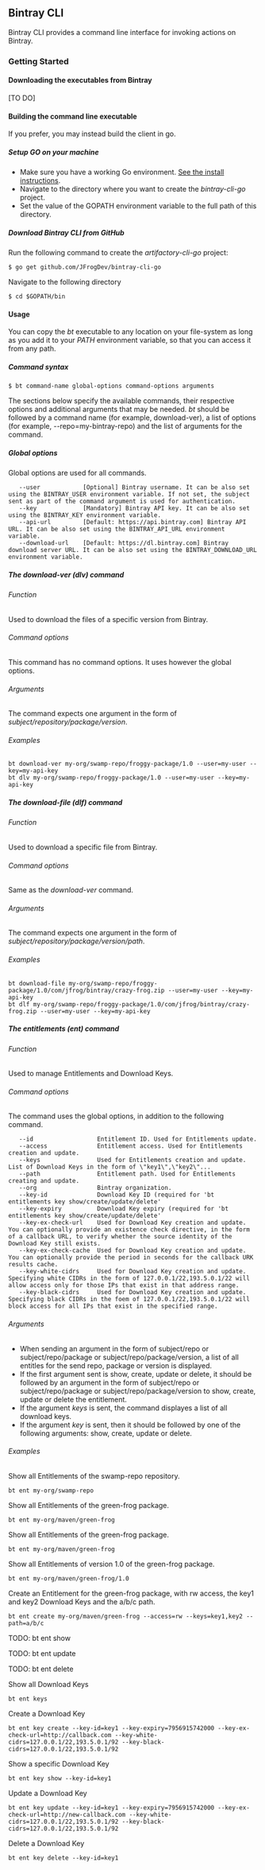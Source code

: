 ## Bintray CLI

Bintray CLI provides a command line interface for invoking actions on Bintray.

### Getting Started

#### Downloading the executables from Bintray

[TO DO]

#### Building the command line executable

If you prefer, you may instead build the client in go.

##### Setup GO on your machine

* Make sure you have a working Go environment. [See the install instructions](http://golang.org/doc/install).
* Navigate to the directory where you want to create the *bintray-cli-go* project.
* Set the value of the GOPATH environment variable to the full path of this directory.

##### Download Bintray CLI from GitHub

Run the following command to create the *artifactory-cli-go* project:
```console
$ go get github.com/JFrogDev/bintray-cli-go
```

Navigate to the following directory
```console
$ cd $GOPATH/bin
```
#### Usage

You can copy the *bt* executable to any location on your file-system as long as you add it to your *PATH* environment variable,
so that you can access it from any path.

##### Command syntax

```console
$ bt command-name global-options command-options arguments
```

The sections below specify the available commands, their respective options and additional arguments that may be needed.
*bt* should be followed by a command name (for example, download-ver), a list of options (for example, --repo=my-bintray-repo)
and the list of arguments for the command.

##### Global options

Global options are used for all commands.
```console
   --user            [Optional] Bintray username. It can be also set using the BINTRAY_USER environment variable. If not set, the subject sent as part of the command argument is used for authentication.
   --key             [Mandatory] Bintray API key. It can be also set using the BINTRAY_KEY environment variable.
   --api-url         [Default: https://api.bintray.com] Bintray API URL. It can be also set using the BINTRAY_API_URL environment variable.
   --download-url    [Default: https://dl.bintray.com] Bintray download server URL. It can be also set using the BINTRAY_DOWNLOAD_URL environment variable.
```

##### The *download-ver* (dlv) command

###### Function
Used to download the files of a specific version from Bintray.

###### Command options
This command has no command options. It uses however the global options.

###### Arguments
The command expects one argument in the form of *subject/repository/package/version*.

###### Examples
```console
bt download-ver my-org/swamp-repo/froggy-package/1.0 --user=my-user --key=my-api-key
bt dlv my-org/swamp-repo/froggy-package/1.0 --user=my-user --key=my-api-key
```

##### The *download-file* (dlf) command

###### Function
Used to download a specific file from Bintray.

###### Command options

Same as the *download-ver* command.

###### Arguments
The command expects one argument in the form of *subject/repository/package/version/path*.

###### Examples
```console
bt download-file my-org/swamp-repo/froggy-package/1.0/com/jfrog/bintray/crazy-frog.zip --user=my-user --key=my-api-key
bt dlf my-org/swamp-repo/froggy-package/1.0/com/jfrog/bintray/crazy-frog.zip --user=my-user --key=my-api-key
```

##### The *entitlements* (ent) command

###### Function
Used to manage Entitlements and Download Keys.

###### Command options
The command uses the global options, in addition to the following command.
```console
   --id                  Entitlement ID. Used for Entitlements update.
   --access              Entitlement access. Used for Entitlements creation and update.
   --keys                Used for Entitlements creation and update. List of Download Keys in the form of \"key1\",\"key2\"...
   --path                Entitlement path. Used for Entitlements creating and update.
   --org                 Bintray organization.
   --key-id              Download Key ID (required for 'bt entitlements key show/create/update/delete'
   --key-expiry          Download Key expiry (required for 'bt entitlements key show/create/update/delete'
   --key-ex-check-url    Used for Download Key creation and update. You can optionally provide an existence check directive, in the form of a callback URL, to verify whether the source identity of the Download Key still exists.
   --key-ex-check-cache  Used for Download Key creation and update. You can optionally provide the period in seconds for the callback URK results cache.
   --key-white-cidrs     Used for Download Key creation and update. Specifying white CIDRs in the form of 127.0.0.1/22,193.5.0.1/22 will allow access only for those IPs that exist in that address range.
   --key-black-cidrs     Used for Download Key creation and update. Specifying black CIDRs in the foem of 127.0.0.1/22,193.5.0.1/22 will block access for all IPs that exist in the specified range.
```

###### Arguments
* When sending an argument in the form of subject/repo or subject/repo/package or subject/repo/package/version, a list of all entitles for the send repo, package or version is displayed.
* If the first argument sent is show, create, update or delete, it should be followed by an argument in the form of subject/repo or subject/repo/package or subject/repo/package/version to show, create, update or delete the entitlement.
* If the argument *keys* is sent, the command displayes a list of all download keys.
* If the argument *key* is sent, then it should be followed by one of the following arguments: show, create, update or delete.

###### Examples

Show all Entitlements of the swamp-repo repository.
```console
bt ent my-org/swamp-repo
```

Show all Entitlements of the green-frog package.
```console
bt ent my-org/maven/green-frog
```

Show all Entitlements of the green-frog package.
```console
bt ent my-org/maven/green-frog
```

Show all Entitlements of version 1.0 of the green-frog package.
```console
bt ent my-org/maven/green-frog/1.0
```

Create an Entitlement for the green-frog package, with rw access, the key1 and key2 Download Keys and the a/b/c path.
```console
bt ent create my-org/maven/green-frog --access=rw --keys=key1,key2 --path=a/b/c
```

TODO: bt ent show

TODO: bt ent update

TODO: bt ent delete

Show all Download Keys
```console
bt ent keys
```
Create a Download Key
```console
bt ent key create --key-id=key1 --key-expiry=7956915742000 --key-ex-check-url=http://callback.com --key-white-cidrs=127.0.0.1/22,193.5.0.1/92 --key-black-cidrs=127.0.0.1/22,193.5.0.1/92
```

Show a specific Download Key
```console
bt ent key show --key-id=key1
```

Update a Download Key
```console
bt ent key update --key-id=key1 --key-expiry=7956915742000 --key-ex-check-url=http://new-callback.com --key-white-cidrs=127.0.0.1/22,193.5.0.1/92 --key-black-cidrs=127.0.0.1/22,193.5.0.1/92
```

Delete a Download Key
```console
bt ent key delete --key-id=key1
```